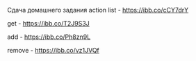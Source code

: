 Сдача домашнего задания
action list - https://ibb.co/cCY7drY

get - https://ibb.co/T2J9S3J

add - https://ibb.co/Ph8zn9L

remove - https://ibb.co/vz1JVQf
